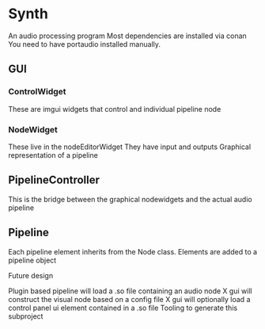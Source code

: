 # Synth
An audio processing program
Most dependencies are installed via conan
You need to have portaudio installed manually.

## GUI

### ControlWidget
These are imgui widgets that control and individual pipeline node

### NodeWidget
These live in the nodeEditorWidget
They have input and outputs 
Graphical representation of a pipeline

## PipelineController
This is the bridge between the graphical nodewidgets and the actual audio pipeline

## Pipeline

Each pipeline element inherits from the Node class.
Elements are added to a pipeline object



Future design

Plugin based
pipeline will load a .so file containing an audio node X
gui will construct the visual node based on a config file X
gui will optionally load a control panel ui element contained in a .so file
Tooling to generate this subproject

